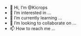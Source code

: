 - 👋 Hi, I’m @Kicrops
- 👀 I’m interested in ...
- 🌱 I’m currently learning ...
- 💞️ I’m looking to collaborate on ...
- 📫 How to reach me ...

<!---
Kicrops/Kicrops is a ✨ special ✨ repository because its `README.md` (this file) appears on your GitHub profile.
You can click the Preview link to take a look at your changes.
--->
